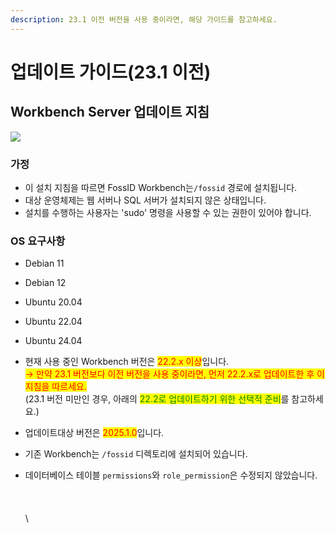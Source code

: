 ```yaml
---
description: 23.1 이전 버전을 사용 중이라면, 해당 가이드를 참고하세요.
---
```


# 업데이트 가이드(23.1 이전)

## Workbench Server 업데이트 지침

![](https://fossid.osbc.co.kr/help/en/images/security.svg)

### 가정 <a href="#assumptions" id="assumptions"></a>

* 이 설치 지침을 따르면 FossID Workbench는`/fossid` 경로에 설치됩니다.
* 대상 운영체제는 웹 서버나 SQL 서버가 설치되지 않은 상태입니다.&#x20;
* 설치를 수행하는 사용자는 'sudo' 명령을 사용할 수 있는 권한이 있어야 합니다.



### OS 요구사항

* Debian 11
* Debian 12
* Ubuntu 20.04
* Ubuntu 22.04
* Ubuntu 24.04







* 현재 사용 중인 Workbench 버전은 <mark style="color:red;">22.2.x 이상</mark>입니다.\
  <mark style="color:red;">→ 만약 23.1 버전보다 이전 버전을 사용 중이라면, 먼저 22.2.x로 업데이트한 후 이 지침을 따르세요.</mark>\
  (23.1 버전 미만인 경우, 아래의  <mark style="color:green;">22.2로 업데이트하기 위한 선택적 준비</mark>를 참고하세요.)
* 업데이트대상 버전은 <mark style="color:red;">2025.1.0</mark>입니다.
* 기존 Workbench는 `/fossid` 디렉토리에 설치되어 있습니다.
* 데이터베이스 테이블 `permissions`와 `role_permission`은 수정되지 않았습니다.\
  \
  \
  \
  \
